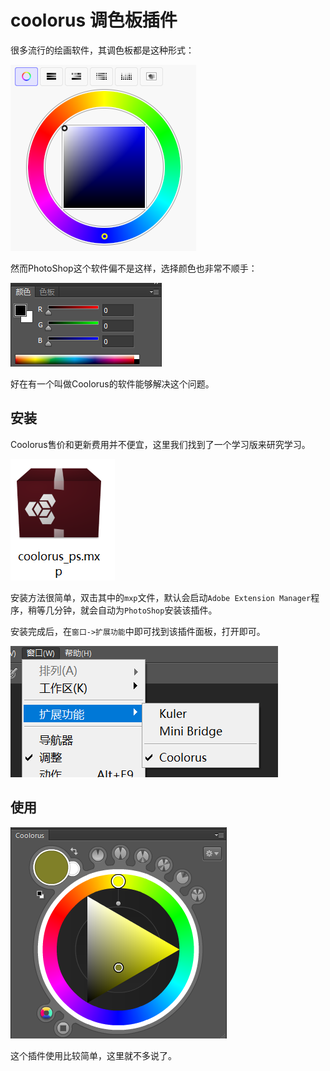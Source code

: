 # coolorus 调色板插件

很多流行的绘画软件，其调色板都是这种形式：

![](res/1.png)

然而PhotoShop这个软件偏不是这样，选择颜色也非常不顺手：

![](res/2.png)

好在有一个叫做Coolorus的软件能够解决这个问题。

## 安装

Coolorus售价和更新费用并不便宜，这里我们找到了一个学习版来研究学习。

![](res/3.png)

安装方法很简单，双击其中的`mxp`文件，默认会启动`Adobe Extension Manager`程序，稍等几分钟，就会自动为`PhotoShop`安装该插件。

安装完成后，在`窗口->扩展功能`中即可找到该插件面板，打开即可。

![](res/4.png)

## 使用

![](res/5.png)

这个插件使用比较简单，这里就不多说了。
